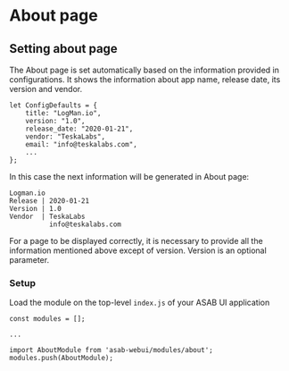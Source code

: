 # About page

## Setting about page

The About page is set automatically based on the information provided in configurations. It shows the information about app name, release date, its version and vendor.

```
let ConfigDefaults = {
	title: "LogMan.io",
	version: "1.0",
	release_date: "2020-01-21",
	vendor: "TeskaLabs",
	email: "info@teskalabs.com",
	...
};
```

In this case the next information will be generated in About page:

```
Logman.io
Release | 2020-01-21
Version | 1.0
Vendor  | TeskaLabs
          info@teskalabs.com
```

For a page to be displayed correctly, it is necessary to provide all the information mentioned above except of version. Version is an optional parameter.

### Setup

Load the module on the top-level `index.js` of your ASAB UI application

```
const modules = [];

...

import AboutModule from 'asab-webui/modules/about';
modules.push(AboutModule);
```
